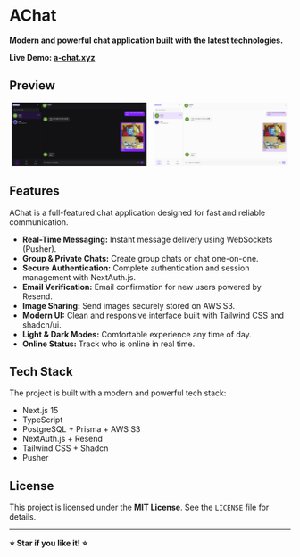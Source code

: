 # AChat

**Modern and powerful chat application built with the latest technologies.**

**Live Demo: [a-chat.xyz](https://a-chat.xyz)**

## Preview

<p align="center">
  <img src="./public/readme-assets/chat-dark.png" alt="AChat Dark Mode" width="48%">
  &nbsp;
  <img src="./public/readme-assets/chat-light.png" alt="AChat Light Mode" width="48%">
</p>

## Features

AChat is a full-featured chat application designed for fast and reliable communication.

- **Real-Time Messaging:** Instant message delivery using WebSockets (Pusher).
- **Group & Private Chats:** Create group chats or chat one-on-one.
- **Secure Authentication:** Complete authentication and session management with NextAuth.js.
- **Email Verification:** Email confirmation for new users powered by Resend.
- **Image Sharing:** Send images securely stored on AWS S3.
- **Modern UI:** Clean and responsive interface built with Tailwind CSS and shadcn/ui.
- **Light & Dark Modes:** Comfortable experience any time of day.
- **Online Status:** Track who is online in real time.

## Tech Stack

The project is built with a modern and powerful tech stack:

- Next.js 15
- TypeScript
- PostgreSQL + Prisma + AWS S3
- NextAuth.js + Resend
- Tailwind CSS + Shadcn
- Pusher

## License

This project is licensed under the **MIT License**. See the `LICENSE` file for details.

---

**⭐ Star if you like it! ⭐**

